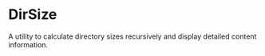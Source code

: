 # DirSize
A utility to calculate directory sizes recursively and display detailed content information.
